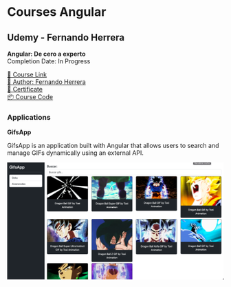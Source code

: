 # Courses Angular
## Udemy - Fernando Herrera
**Angular: De cero a experto**  
Completion Date: In Progress

[🔗 Course Link](https://www.udemy.com/course/angular-fernando-herrera/)  
[👤 Author: Fernando Herrera](https://www.youtube.com/@fernando_her85)  
[📃 Certificate](#)  
[📦 Course Code](https://github.com/AlvaroCodes/Courses-Angular/tree/main/Udemy/Fernando%20Herrera) 

### Applications  
**GifsApp**

GifsApp is an application built with Angular that allows users to search and manage GIFs dynamically using an external API.

![APP_IMG](https://raw.githubusercontent.com/AlvaroCodes/Courses-Angular/refs/heads/main/Udemy/Fernando%20Herrera/assets/GifsApp.png)

